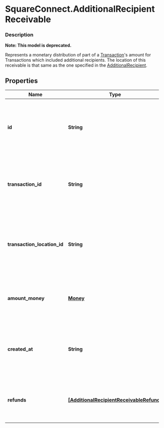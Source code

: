 # SquareConnect.AdditionalRecipientReceivable

### Description
**Note: This model is deprecated.**

Represents a monetary distribution of part of a [Transaction](#type-transaction)'s amount for Transactions which included additional recipients. The location of this receivable is that same as the one specified in the [AdditionalRecipient](#type-additionalrecipient).

## Properties
Name | Type | Description | Notes
------------ | ------------- | ------------- | -------------
**id** | **String** | The additional recipient receivable&#39;s unique ID, issued by Square payments servers. | 
**transaction_id** | **String** | The ID of the transaction that the additional recipient receivable was applied to. | 
**transaction_location_id** | **String** | The ID of the location that created the receivable. This is the location ID on the associated transaction. | 
**amount_money** | [**Money**](Money.md) | The amount of the receivable. This will always be non-negative. | 
**created_at** | **String** | The time when the additional recipient receivable was created, in RFC 3339 format. | [optional] 
**refunds** | [**[AdditionalRecipientReceivableRefund]**](AdditionalRecipientReceivableRefund.md) | Any refunds of the receivable that have been applied. | [optional] 


